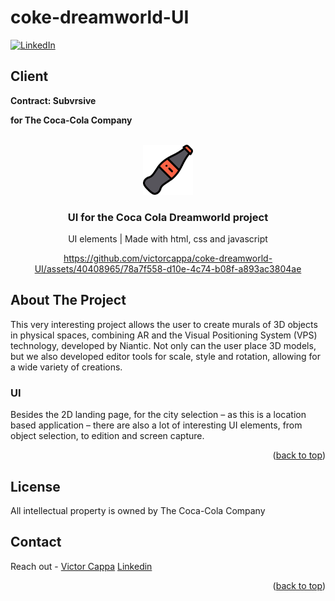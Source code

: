 # coke-dreamworld-UI

<div id="top"></div>

[![LinkedIn][linkedin-shield]][linkedin-url]

<h2>Client</h2>
<p><b>Contract: Subvrsive</b></p>
<p><b>for The Coca-Cola Company</b></p>



<!-- PROJECT LOGO -->
 

<br />
<div align="center">
  <a href="https://github.com/victorcappa/coke-dreamworld-campaign">
    <img src="logo.png" alt="Logo" width="80" height="80">
  </a>

<h3 align="center">UI for the Coca Cola Dreamworld project</h3>

  <p align="center">
UI elements | Made with html, css and javascript
  </p>

https://github.com/victorcappa/coke-dreamworld-UI/assets/40408965/78a7f558-d10e-4c74-b08f-a893ac3804ae


<!--    GIF -->
</div>




<!-- ABOUT THE PROJECT -->
## About The Project

 
<p align="left">
 <p> This very interesting project allows the user to create murals of 3D objects in physical spaces, combining AR and the Visual Positioning System (VPS) technology, developed by Niantic.
 Not only can the user place 3D models, but we also developed editor tools for scale, style and rotation, allowing for a wide variety of creations. 
 </p>
 
  <h3>UI</h3
   <p>
  Besides the 2D landing page, for the city selection – as this is a location based application – there are also a lot of interesting UI elements, from object selection, to edition and screen capture.
  
   </p>


<p align="right">(<a href="#top">back to top</a>)</p>


<!-- LICENSE -->
## License

All intellectual property is owned by The Coca-Cola Company

<!-- CONTACT -->
## Contact

Reach out - <a href = "mailto: cappacurta@gmail.com.com">Victor Cappa</a>
<a href="https://www.linkedin.com/in/victor-cappa-50839788/">Linkedin</a>

<p align="right">(<a href="#top">back to top</a>)</p>

[linkedin-shield]: https://img.shields.io/badge/-LinkedIn-black.svg?style=for-the-badge&logo=linkedin&colorB=555
[linkedin-url]: https://www.linkedin.com/in/victor-cappa-50839788/
